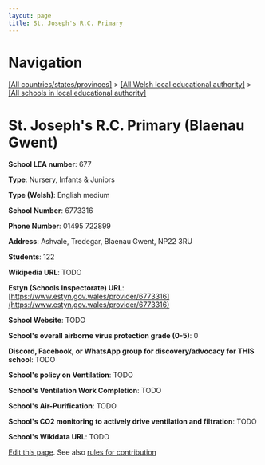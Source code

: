 ```yaml
---
layout: page
title: St. Joseph's R.C. Primary
---
```

# Navigation

[[All countries/states/provinces]](../../..) > [[All Welsh local educational authority]](../..) > [[All schools in local educational authority]](..)

# St. Joseph's R.C. Primary (Blaenau Gwent)

**School LEA number**: 677

**Type**: Nursery, Infants & Juniors

**Type (Welsh)**: English medium

**School Number**: 6773316

**Phone Number**: 01495 722899

**Address**: Ashvale, Tredegar, Blaenau Gwent, NP22 3RU

**Students**: 122

**Wikipedia URL**: TODO

**Estyn (Schools Inspectorate) URL**: [https://www.estyn.gov.wales/provider/6773316](https://www.estyn.gov.wales/provider/6773316)

**School Website**: TODO

**School's overall airborne virus protection grade (0-5)**: 0

**Discord, Facebook, or WhatsApp group for discovery/advocacy for THIS school**: TODO

**School's policy on Ventilation**: TODO

**School's Ventilation Work Completion**: TODO

**School's Air-Purification**: TODO

**School's CO2 monitoring to actively drive ventilation and filtration**: TODO

**School's Wikidata URL**: TODO




[Edit this page](https://github.com/VentilationProject/Wales/edit/prif/./Blaenau_Gwent/St._Joseph's_R.C._Primary.md). See also [rules for contribution](../../../contribution-rules/)